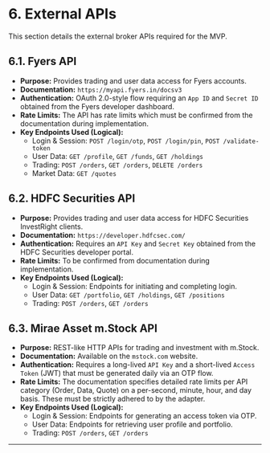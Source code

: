 # 6. External APIs

This section details the external broker APIs required for the MVP.

## 6.1. Fyers API

*   **Purpose:** Provides trading and user data access for Fyers accounts.
*   **Documentation:** `https://myapi.fyers.in/docsv3`
*   **Authentication:** OAuth 2.0-style flow requiring an `App ID` and `Secret ID` obtained from the Fyers developer dashboard.
*   **Rate Limits:** The API has rate limits which must be confirmed from the documentation during implementation.
*   **Key Endpoints Used (Logical):**
    *   Login & Session: `POST /login/otp`, `POST /login/pin`, `POST /validate-token`
    *   User Data: `GET /profile`, `GET /funds`, `GET /holdings`
    *   Trading: `POST /orders`, `GET /orders`, `DELETE /orders`
    *   Market Data: `GET /quotes`

## 6.2. HDFC Securities API

*   **Purpose:** Provides trading and user data access for HDFC Securities InvestRight clients.
*   **Documentation:** `https://developer.hdfcsec.com/`
*   **Authentication:** Requires an `API Key` and `Secret Key` obtained from the HDFC Securities developer portal.
*   **Rate Limits:** To be confirmed from documentation during implementation.
*   **Key Endpoints Used (Logical):**
    *   Login & Session: Endpoints for initiating and completing login.
    *   User Data: `GET /portfolio`, `GET /holdings`, `GET /positions`
    *   Trading: `POST /orders`, `GET /orders`

## 6.3. Mirae Asset m.Stock API

*   **Purpose:** REST-like HTTP APIs for trading and investment with m.Stock.
*   **Documentation:** Available on the `mstock.com` website.
*   **Authentication:** Requires a long-lived `API Key` and a short-lived `Access Token` (JWT) that must be generated daily via an OTP flow.
*   **Rate Limits:** The documentation specifies detailed rate limits per API category (Order, Data, Quote) on a per-second, minute, hour, and day basis. These must be strictly adhered to by the adapter.
*   **Key Endpoints Used (Logical):**
    *   Login & Session: Endpoints for generating an access token via OTP.
    *   User Data: Endpoints for retrieving user profile and portfolio.
    *   Trading: `POST /orders`, `GET /orders`

---
